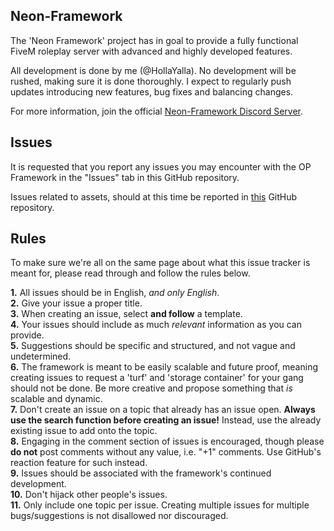 ## Neon-Framework
The 'Neon Framework' project has in goal to provide a fully functional FiveM roleplay server with advanced and highly developed features.

All development is done by me (@HollaYalla). No development will be rushed, making sure it is done thoroughly. I expect to regularly push updates introducing new features, bug fixes and balancing changes.

For more information, join the official [Neon-Framework Discord Server](https://discord.gg/Y29KYpgav4).

## Issues
It is requested that you report any issues you may encounter with the OP Framework in the "Issues" tab in this GitHub repository.

Issues related to assets, should at this time be reported in [this](https://github.com/HollaYalla/Neon-Framework-Issue-Tracker) GitHub repository.

## Rules
To make sure we're all on the same page about what this issue tracker is meant for, please read through and follow the rules below.

**1.** All issues should be in English, *and only English*.<br/>
**2.** Give your issue a proper title.<br/>
**3.** When creating an issue, select **and follow** a template.<br/>
**4.** Your issues should include as much *relevant* information as you can provide.<br/>
**5.** Suggestions should be specific and structured, and not vague and undetermined.<br/>
**6.** The framework is meant to be easily scalable and future proof, meaning creating issues to request a 'turf' and 'storage container' for your gang should not be done. Be more creative and propose something that *is* scalable and dynamic.<br/>
**7.** Don't create an issue on a topic that already has an issue open. **Always use the search function before creating an issue!** Instead, use the already existing issue to add onto the topic.<br/>
**8.** Engaging in the comment section of issues is encouraged, though please **do not** post comments without any value, i.e. "+1" comments. Use GitHub's reaction feature for such instead.<br/>
**9.** Issues should be associated with the framework's continued development.<br/>
**10.** Don't hijack other people's issues.<br/>
**11.** Only include one topic per issue. Creating multiple issues for multiple bugs/suggestions is not disallowed nor discouraged.
